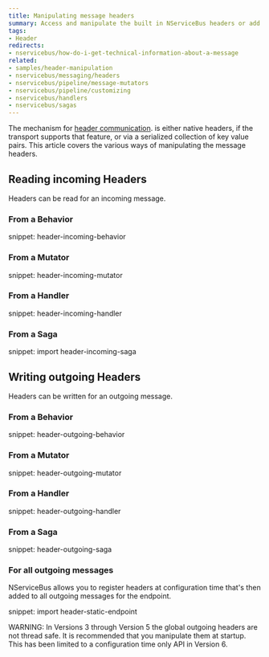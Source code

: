```yaml
---
title: Manipulating message headers
summary: Access and manipulate the built in NServiceBus headers or add custom headers.
tags:
- Header
redirects:
- nservicebus/how-do-i-get-technical-information-about-a-message
related:
- samples/header-manipulation
- nservicebus/messaging/headers
- nservicebus/pipeline/message-mutators
- nservicebus/pipeline/customizing
- nservicebus/handlers
- nservicebus/sagas
---
```


The mechanism for [header communication](/nservicebus/messaging/headers.md). is either native headers, if the transport supports that feature, or via a serialized collection of key value pairs. This article covers the various ways of manipulating the message headers.


## Reading incoming Headers

Headers can be read for an incoming message.


### From a Behavior

snippet: header-incoming-behavior


### From a Mutator

snippet: header-incoming-mutator


### From a Handler

snippet: header-incoming-handler


### From a Saga

snippet: import header-incoming-saga


## Writing outgoing Headers

Headers can be written for an outgoing message.


### From a Behavior

snippet: header-outgoing-behavior


### From a Mutator

snippet: header-outgoing-mutator


### From a Handler

snippet: header-outgoing-handler


### From a Saga

snippet: header-outgoing-saga


### For all outgoing messages

NServiceBus allows you to register headers at configuration time that's then added to all outgoing messages for the endpoint.

snippet: import header-static-endpoint

WARNING: In Versions 3 through Version 5 the global outgoing headers are not thread safe. It is recommended that you manipulate them at startup. This has been limited to a configuration time only API in Version 6.